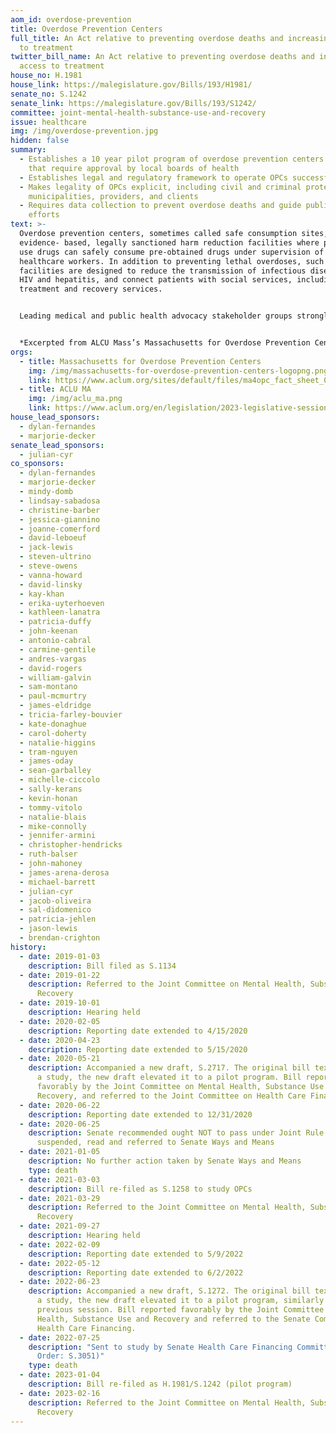 ```yaml
---
aom_id: overdose-prevention
title: Overdose Prevention Centers
full_title: An Act relative to preventing overdose deaths and increasing access
  to treatment
twitter_bill_name: An Act relative to preventing overdose deaths and increasing
  access to treatment
house_no: H.1981
house_link: https://malegislature.gov/Bills/193/H1981/
senate_no: S.1242
senate_link: https://malegislature.gov/Bills/193/S1242/
committee: joint-mental-health-substance-use-and-recovery
issue: healthcare
img: /img/overdose-prevention.jpg
hidden: false
summary:
  - Establishes a 10 year pilot program of overdose prevention centers (OPCs)
    that require approval by local boards of health
  - Establishes legal and regulatory framework to operate OPCs successfully
  - Makes legality of OPCs explicit, including civil and criminal protection for
    municipalities, providers, and clients
  - Requires data collection to prevent overdose deaths and guide public health
    efforts
text: >-
  Overdose prevention centers, sometimes called safe consumption sites, are
  evidence- based, legally sanctioned harm reduction facilities where people who
  use drugs can safely consume pre-obtained drugs under supervision of trained
  healthcare workers. In addition to preventing lethal overdoses, such
  facilities are designed to reduce the transmission of infectious diseases like
  HIV and hepatitis, and connect patients with social services, including drug
  treatment and recovery services.


  Leading medical and public health advocacy stakeholder groups strongly support the piloting of OPCs including the Massachusetts Medical Society and Massachusetts Public Health Association, major Massachusetts hospitals and providers such as Boston Medical Center, Mass General Brigham and Fenway Health, and nonprofits RIZE Massachusetts Foundation and the Massachusetts Organization for Addiction Recovery (MOAR). ([Source](https://www.aclum.org/sites/default/files/ma4opc_fact_sheet_03.23.23.pdf))


  *Excerpted from ALCU Mass’s Massachusetts for Overdose Prevention Centers [Fact Sheet](https://www.aclum.org/sites/default/files/ma4opc_fact_sheet_03.23.23.pdf)*
orgs:
  - title: Massachusetts for Overdose Prevention Centers
    img: /img/massachusetts-for-overdose-prevention-centers-logopng.png
    link: https://www.aclum.org/sites/default/files/ma4opc_fact_sheet_03.23.23.pdf
  - title: ACLU MA
    img: /img/aclu_ma.png
    link: https://www.aclum.org/en/legislation/2023-legislative-session#Public%20Health
house_lead_sponsors:
  - dylan-fernandes
  - marjorie-decker
senate_lead_sponsors:
  - julian-cyr
co_sponsors:
  - dylan-fernandes
  - marjorie-decker
  - mindy-domb
  - lindsay-sabadosa
  - christine-barber
  - jessica-giannino
  - joanne-comerford
  - david-leboeuf
  - jack-lewis
  - steven-ultrino
  - steve-owens
  - vanna-howard
  - david-linsky
  - kay-khan
  - erika-uyterhoeven
  - kathleen-lanatra
  - patricia-duffy
  - john-keenan
  - antonio-cabral
  - carmine-gentile
  - andres-vargas
  - david-rogers
  - william-galvin
  - sam-montano
  - paul-mcmurtry
  - james-eldridge
  - tricia-farley-bouvier
  - kate-donaghue
  - carol-doherty
  - natalie-higgins
  - tram-nguyen
  - james-oday
  - sean-garballey
  - michelle-ciccolo
  - sally-kerans
  - kevin-honan
  - tommy-vitolo
  - natalie-blais
  - mike-connolly
  - jennifer-armini
  - christopher-hendricks
  - ruth-balser
  - john-mahoney
  - james-arena-derosa
  - michael-barrett
  - julian-cyr
  - jacob-oliveira
  - sal-didomenico
  - patricia-jehlen
  - jason-lewis
  - brendan-crighton
history:
  - date: 2019-01-03
    description: Bill filed as S.1134
  - date: 2019-01-22
    description: Referred to the Joint Committee on Mental Health, Substance Use and
      Recovery
  - date: 2019-10-01
    description: Hearing held
  - date: 2020-02-05
    description: Reporting date extended to 4/15/2020
  - date: 2020-04-23
    description: Reporting date extended to 5/15/2020
  - date: 2020-05-21
    description: Accompanied a new draft, S.2717. The original bill text was more of
      a study, the new draft elevated it to a pilot program. Bill reported
      favorably by the Joint Committee on Mental Health, Substance Use and
      Recovery, and referred to the Joint Committee on Health Care Financing
  - date: 2020-06-22
    description: Reporting date extended to 12/31/2020
  - date: 2020-06-25
    description: Senate recommended ought NOT to pass under Joint Rule 10. Rules
      suspended, read and referred to Senate Ways and Means
  - date: 2021-01-05
    description: No further action taken by Senate Ways and Means
    type: death
  - date: 2021-03-03
    description: Bill re-filed as S.1258 to study OPCs
  - date: 2021-03-29
    description: Referred to the Joint Committee on Mental Health, Substance Use and
      Recovery
  - date: 2021-09-27
    description: Hearing held
  - date: 2022-02-09
    description: Reporting date extended to 5/9/2022
  - date: 2022-05-12
    description: Reporting date extended to 6/2/2022
  - date: 2022-06-23
    description: Accompanied a new draft, S.1272. The original bill text was more of
      a study, the new draft elevated it to a pilot program, similarly to the
      previous session. Bill reported favorably by the Joint Committee on Mental
      Health, Substance Use and Recovery and referred to the Senate Committee on
      Health Care Financing.
  - date: 2022-07-25
    description: "Sent to study by Senate Health Care Financing Committee (Study
      Order: S.3051)"
    type: death
  - date: 2023-01-04
    description: Bill re-filed as H.1981/S.1242 (pilot program)
  - date: 2023-02-16
    description: Referred to the Joint Committee on Mental Health, Substance Use and
      Recovery
---
```

